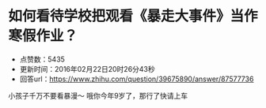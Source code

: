 # 如何看待学校把观看《暴走大事件》当作寒假作业？
- 点赞数：5435
- 更新时间：2016年02月22日20时26分43秒
- 回答url：https://www.zhihu.com/question/39675890/answer/87577736
<body>
 <p data-pid="p-h5UzL3">小孩子千万不要看暴漫～ 哦你今年9岁了，那行了快请上车</p>
</body>